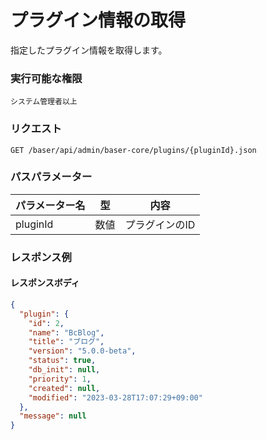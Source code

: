 # プラグイン情報の取得

指定したプラグイン情報を取得します。

### 実行可能な権限
```
システム管理者以上
```

### リクエスト
```
GET /baser/api/admin/baser-core/plugins/{pluginId}.json
``` 

### パスパラメーター

| パラメーター名         | 型   | 内容       |
|-----------------|-----|----------|
| pluginId | 数値  |プラグインのID |

### レスポンス例
#### レスポンスボディ
```json
{
  "plugin": {
    "id": 2,
    "name": "BcBlog",
    "title": "ブログ",
    "version": "5.0.0-beta",
    "status": true,
    "db_init": null,
    "priority": 1,
    "created": null,
    "modified": "2023-03-28T17:07:29+09:00"
  },
  "message": null
}
```
